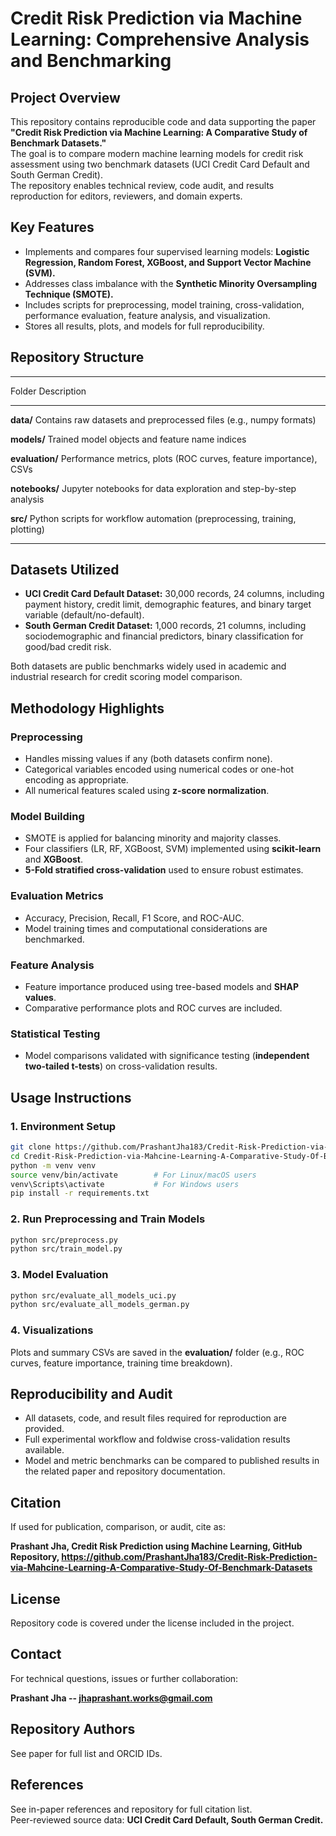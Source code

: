 # Credit Risk Prediction via Machine Learning: Comprehensive Analysis and Benchmarking

## Project Overview

This repository contains reproducible code and data supporting the paper
**"Credit Risk Prediction via Machine Learning: A Comparative Study of
Benchmark Datasets."**\
The goal is to compare modern machine learning models for credit risk
assessment using two benchmark datasets (UCI Credit Card Default and
South German Credit).\
The repository enables technical review, code audit, and results
reproduction for editors, reviewers, and domain experts.

## Key Features

- Implements and compares four supervised learning models: **Logistic
  Regression, Random Forest, XGBoost, and Support Vector Machine
  (SVM).**
- Addresses class imbalance with the **Synthetic Minority Oversampling
  Technique (SMOTE).**
- Includes scripts for preprocessing, model training,
  cross-validation, performance evaluation, feature analysis, and
  visualization.
- Stores all results, plots, and models for full reproducibility.

## Repository Structure

---

Folder Description

---

**data/** Contains raw datasets and
preprocessed files (e.g., numpy
formats)

**models/** Trained model objects and feature
name indices

**evaluation/** Performance metrics, plots (ROC
curves, feature importance), CSVs

**notebooks/** Jupyter notebooks for data
exploration and step-by-step
analysis

**src/** Python scripts for workflow
automation (preprocessing,
training, plotting)

---

## Datasets Utilized

- **UCI Credit Card Default Dataset:** 30,000 records, 24 columns,
  including payment history, credit limit, demographic features, and
  binary target variable (default/no-default).
- **South German Credit Dataset:** 1,000 records, 21 columns,
  including sociodemographic and financial predictors, binary
  classification for good/bad credit risk.

Both datasets are public benchmarks widely used in academic and
industrial research for credit scoring model comparison.

## Methodology Highlights

### Preprocessing

- Handles missing values if any (both datasets confirm none).
- Categorical variables encoded using numerical codes or one-hot
  encoding as appropriate.
- All numerical features scaled using **z-score normalization**.

### Model Building

- SMOTE is applied for balancing minority and majority classes.
- Four classifiers (LR, RF, XGBoost, SVM) implemented using
  **scikit-learn** and **XGBoost**.
- **5-Fold stratified cross-validation** used to ensure robust
  estimates.

### Evaluation Metrics

- Accuracy, Precision, Recall, F1 Score, and ROC-AUC.
- Model training times and computational considerations are
  benchmarked.

### Feature Analysis

- Feature importance produced using tree-based models and **SHAP
  values**.
- Comparative performance plots and ROC curves are included.

### Statistical Testing

- Model comparisons validated with significance testing (**independent
  two-tailed t-tests**) on cross-validation results.

## Usage Instructions

### 1. Environment Setup

```bash
git clone https://github.com/PrashantJha183/Credit-Risk-Prediction-via-Mahcine-Learning-A-Comparative-Study-Of-Benchmark-Datasets.git
cd Credit-Risk-Prediction-via-Mahcine-Learning-A-Comparative-Study-Of-Benchmark-Datasets
python -m venv venv
source venv/bin/activate        # For Linux/macOS users
venv\Scripts\activate           # For Windows users
pip install -r requirements.txt
```

### 2. Run Preprocessing and Train Models

```bash
python src/preprocess.py
python src/train_model.py
```

### 3. Model Evaluation

```bash
python src/evaluate_all_models_uci.py
python src/evaluate_all_models_german.py
```

### 4. Visualizations

Plots and summary CSVs are saved in the **evaluation/** folder (e.g.,
ROC curves, feature importance, training time breakdown).

## Reproducibility and Audit

- All datasets, code, and result files required for reproduction are
  provided.
- Full experimental workflow and foldwise cross-validation results
  available.
- Model and metric benchmarks can be compared to published results in
  the related paper and repository documentation.

## Citation

If used for publication, comparison, or audit, cite as:

**Prashant Jha, Credit Risk Prediction using Machine Learning, GitHub
Repository, <https://github.com/PrashantJha183/Credit-Risk-Prediction-via-Mahcine-Learning-A-Comparative-Study-Of-Benchmark-Datasets>**

## License

Repository code is covered under the license included in the project.

## Contact

For technical questions, issues or further collaboration:

**Prashant Jha -- jhaprashant.works@gmail.com**

## Repository Authors

See paper for full list and ORCID IDs.

## References

See in-paper references and repository for full citation list.\
Peer-reviewed source data: **UCI Credit Card Default, South German
Credit.**
